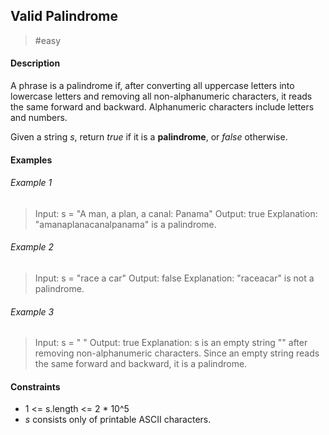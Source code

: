 ## Valid Palindrome

> #easy

#### Description

A phrase is a palindrome if, after converting all uppercase letters into lowercase letters and removing all non-alphanumeric characters, it reads the same forward and backward. Alphanumeric characters include letters and numbers.

Given a string _s_, return _true_ if it is a **palindrome**, or _false_ otherwise.

#### Examples

###### Example 1

> Input: s = "A man, a plan, a canal: Panama"
> Output: true
> Explanation: "amanaplanacanalpanama" is a palindrome.

###### Example 2

> Input: s = "race a car"
> Output: false
> Explanation: "raceacar" is not a palindrome.

###### Example 3

> Input: s = " "
> Output: true
> Explanation: s is an empty string "" after removing non-alphanumeric characters.
> Since an empty string reads the same forward and backward, it is a palindrome.

#### Constraints

-   1 <= s.length <= 2 \* 10^5
-   _s_ consists only of printable ASCII characters.
